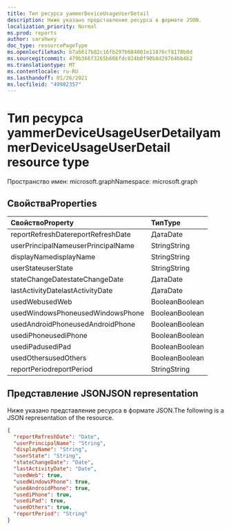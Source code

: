 ```yaml
---
title: Тип ресурса yammerDeviceUsageUserDetail
description: Ниже указано представление ресурса в формате JSON.
localization_priority: Normal
ms.prod: reports
author: sarahwxy
doc_type: resourcePageType
ms.openlocfilehash: b7a6617b82c16fb297b684801e11876cf8178b0d
ms.sourcegitcommit: 479b366f3265b666fdc024b0f90b8d29764bb4b2
ms.translationtype: MT
ms.contentlocale: ru-RU
ms.lasthandoff: 01/26/2021
ms.locfileid: "49982357"
---
```

# <a name="yammerdeviceusageuserdetail-resource-type"></a><span data-ttu-id="a87da-103">Тип ресурса yammerDeviceUsageUserDetail</span><span class="sxs-lookup"><span data-stu-id="a87da-103">yammerDeviceUsageUserDetail resource type</span></span>

<span data-ttu-id="a87da-104">Пространство имен: microsoft.graph</span><span class="sxs-lookup"><span data-stu-id="a87da-104">Namespace: microsoft.graph</span></span>

## <a name="properties"></a><span data-ttu-id="a87da-105">Свойства</span><span class="sxs-lookup"><span data-stu-id="a87da-105">Properties</span></span>

| <span data-ttu-id="a87da-106">Свойство</span><span class="sxs-lookup"><span data-stu-id="a87da-106">Property</span></span>          | <span data-ttu-id="a87da-107">Тип</span><span class="sxs-lookup"><span data-stu-id="a87da-107">Type</span></span>    |
| :---------------- | :------ |
| <span data-ttu-id="a87da-108">reportRefreshDate</span><span class="sxs-lookup"><span data-stu-id="a87da-108">reportRefreshDate</span></span> | <span data-ttu-id="a87da-109">Дата</span><span class="sxs-lookup"><span data-stu-id="a87da-109">Date</span></span>    |
| <span data-ttu-id="a87da-110">userPrincipalName</span><span class="sxs-lookup"><span data-stu-id="a87da-110">userPrincipalName</span></span> | <span data-ttu-id="a87da-111">String</span><span class="sxs-lookup"><span data-stu-id="a87da-111">String</span></span>  |
| <span data-ttu-id="a87da-112">displayName</span><span class="sxs-lookup"><span data-stu-id="a87da-112">displayName</span></span>       | <span data-ttu-id="a87da-113">String</span><span class="sxs-lookup"><span data-stu-id="a87da-113">String</span></span>  |
| <span data-ttu-id="a87da-114">userState</span><span class="sxs-lookup"><span data-stu-id="a87da-114">userState</span></span>         | <span data-ttu-id="a87da-115">String</span><span class="sxs-lookup"><span data-stu-id="a87da-115">String</span></span>  |
| <span data-ttu-id="a87da-116">stateChangeDate</span><span class="sxs-lookup"><span data-stu-id="a87da-116">stateChangeDate</span></span>   | <span data-ttu-id="a87da-117">Дата</span><span class="sxs-lookup"><span data-stu-id="a87da-117">Date</span></span>    |
| <span data-ttu-id="a87da-118">lastActivityDate</span><span class="sxs-lookup"><span data-stu-id="a87da-118">lastActivityDate</span></span>  | <span data-ttu-id="a87da-119">Дата</span><span class="sxs-lookup"><span data-stu-id="a87da-119">Date</span></span>    |
| <span data-ttu-id="a87da-120">usedWeb</span><span class="sxs-lookup"><span data-stu-id="a87da-120">usedWeb</span></span>           | <span data-ttu-id="a87da-121">Boolean</span><span class="sxs-lookup"><span data-stu-id="a87da-121">Boolean</span></span> |
| <span data-ttu-id="a87da-122">usedWindowsPhone</span><span class="sxs-lookup"><span data-stu-id="a87da-122">usedWindowsPhone</span></span>  | <span data-ttu-id="a87da-123">Boolean</span><span class="sxs-lookup"><span data-stu-id="a87da-123">Boolean</span></span> |
| <span data-ttu-id="a87da-124">usedAndroidPhone</span><span class="sxs-lookup"><span data-stu-id="a87da-124">usedAndroidPhone</span></span>  | <span data-ttu-id="a87da-125">Boolean</span><span class="sxs-lookup"><span data-stu-id="a87da-125">Boolean</span></span> |
| <span data-ttu-id="a87da-126">usediPhone</span><span class="sxs-lookup"><span data-stu-id="a87da-126">usediPhone</span></span>        | <span data-ttu-id="a87da-127">Boolean</span><span class="sxs-lookup"><span data-stu-id="a87da-127">Boolean</span></span> |
| <span data-ttu-id="a87da-128">usediPad</span><span class="sxs-lookup"><span data-stu-id="a87da-128">usediPad</span></span>          | <span data-ttu-id="a87da-129">Boolean</span><span class="sxs-lookup"><span data-stu-id="a87da-129">Boolean</span></span> |
| <span data-ttu-id="a87da-130">usedOthers</span><span class="sxs-lookup"><span data-stu-id="a87da-130">usedOthers</span></span>        | <span data-ttu-id="a87da-131">Boolean</span><span class="sxs-lookup"><span data-stu-id="a87da-131">Boolean</span></span> |
| <span data-ttu-id="a87da-132">reportPeriod</span><span class="sxs-lookup"><span data-stu-id="a87da-132">reportPeriod</span></span>      | <span data-ttu-id="a87da-133">String</span><span class="sxs-lookup"><span data-stu-id="a87da-133">String</span></span>  |

## <a name="json-representation"></a><span data-ttu-id="a87da-134">Представление JSON</span><span class="sxs-lookup"><span data-stu-id="a87da-134">JSON representation</span></span>

<span data-ttu-id="a87da-135">Ниже указано представление ресурса в формате JSON.</span><span class="sxs-lookup"><span data-stu-id="a87da-135">The following is a JSON representation of the resource.</span></span>

<!-- {
  "blockType": "resource",
  "@odata.type": "microsoft.graph.yammerDeviceUsageUserDetail"
} -->

```json
{
  "reportRefreshDate": "Date", 
  "userPrincipalName": "String", 
  "displayName": "String", 
  "userState": "String", 
  "stateChangeDate": "Date", 
  "lastActivityDate": "Date", 
  "usedWeb": true, 
  "usedWindowsPhone": true, 
  "usedAndroidPhone": true, 
  "usediPhone": true, 
  "usediPad": true, 
  "usedOthers": true, 
  "reportPeriod": "String"
}
```


